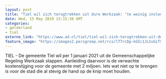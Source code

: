 ```yaml
---
layout: post
title: "Tiel wil zich terugtrekken uit dure Werkzaak: ‘te weinig invloed’"
date: Wed, 15 May 2019 13:15:38 GMT
categories: 
- gelderland 
- tiel 
externe_link: "https://www.ad.nl/tiel/tiel-wil-zich-terugtrekken-uit-dure-werkzaak-te-weinig-invloed~a1627c5b/"
feature_image: "https://images2.persgroep.net/rcs/lT7rcDp-kGIc1JLSvGiTSY8gjEw/diocontent/114066582/_fitwidth/400/?appId=21791a8992982cd8da851550a453bd7f&quality=0.7"
---
```


TIEL - De gemeente Tiel wil per 1 januari 2021 uit de Gemeenschappelijke Regeling Werkzaak stappen. Aanleiding daarvoor is de verwachte kostenstijging voor de gemeente met 2 miljoen. Iets wat niet op te brengen is voor de stad die al stevig de hand op de knip moet houden.

